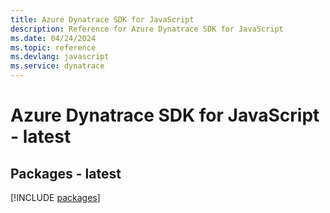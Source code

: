 ```yaml
---
title: Azure Dynatrace SDK for JavaScript
description: Reference for Azure Dynatrace SDK for JavaScript
ms.date: 04/24/2024
ms.topic: reference
ms.devlang: javascript
ms.service: dynatrace
---
```

# Azure Dynatrace SDK for JavaScript - latest
## Packages - latest
[!INCLUDE [packages](dynatrace-index.md)]